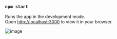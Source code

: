 ### `npm start`

Runs the app in the development mode.\
Open [http://localhost:3000](http://localhost:3000) to view it in your browser.

![image](https://github.com/quinque1337/adapt-app/assets/82111939/557cff61-1351-45a4-b1bc-5c2a7b7c8b67)

